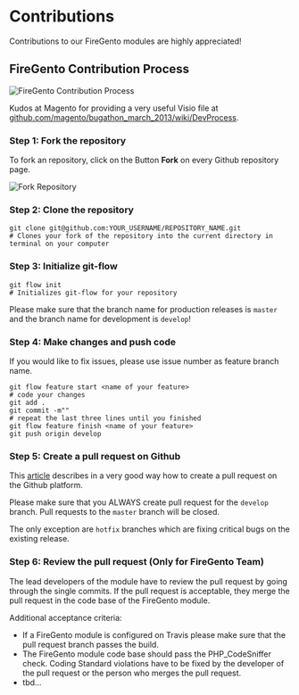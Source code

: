 Contributions
=============

Contributions to our FireGento modules are highly appreciated!


FireGento Contribution Process
------------------------------

![FireGento Contribution Process](http://f.cl.ly/items/143Q021a2D0u3I3o0l1O/firegento-contribution-process.jpg)

Kudos at Magento for providing a very useful Visio file at [github.com/magento/bugathon_march_2013/wiki/DevProcess](https://github.com/magento/bugathon_march_2013/wiki/DevProcess).


### Step 1: Fork the repository

To fork an repository, click on the Button **Fork** on every Github repository page.

![Fork Repository](http://f.cl.ly/items/1B0e1u3D1M0s393c2z1r/22.10.13_22_39-Bildschirmkopie.jpeg)


### Step 2: Clone the repository

```shell
git clone git@github.com:YOUR_USERNAME/REPOSITORY_NAME.git
# Clones your fork of the repository into the current directory in terminal on your computer
```

### Step 3: Initialize git-flow
```shell
git flow init
# Initializes git-flow for your repository
```

Please make sure that the branch name for production releases is `master` and the branch name for development is `develop`!

### Step 4: Make changes and push code
If you would like to fix issues, please use issue number as feature branch name.

```shell
git flow feature start <name of your feature>
# code your changes
git add .
git commit -m""
# repeat the last three lines until you finished
git flow feature finish <name of your feature>
git push origin develop
```

### Step 5: Create a pull request on Github

This [article](https://help.github.com/articles/using-pull-requests) describes in a very good way how to create a pull request on the Github platform.

Please make sure that you ALWAYS create pull request for the `develop` branch. Pull requests to the `master` branch will be closed.

The only exception are `hotfix` branches which are fixing critical bugs on the existing release.


### Step 6: Review the pull request (Only for FireGento Team)

The lead developers of the module have to review the pull request by going through the single commits. If the pull request is acceptable, they merge the pull request in the code base of the FireGento module.

Additional acceptance criteria:
* If a FireGento module is configured on Travis please make sure that the pull request branch passes the build.
* The FireGento module code base should pass the PHP_CodeSniffer check. Coding Standard violations have to be fixed by the developer of the pull request or the person who merges the pull request.
* tbd...
